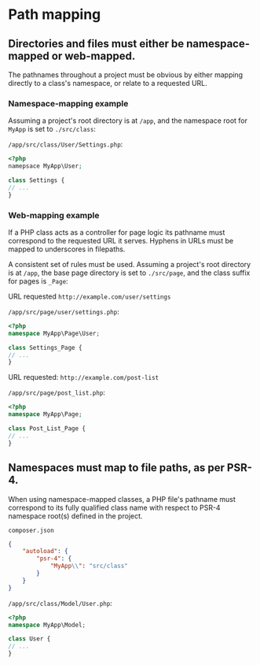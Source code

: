 # Path mapping

## Directories and files must either be namespace-mapped or web-mapped.

The pathnames throughout a project must be obvious by either mapping directly to a class's namespace, or relate to a requested URL.

### Namespace-mapping example

Assuming a project's root directory is at `/app`, and the namespace root for `MyApp` is set to `./src/class`:

`/app/src/class/User/Settings.php`:

```php
<?php
namepsace MyApp\User;

class Settings {
// ...
}
```

### Web-mapping example

If a PHP class acts as a controller for page logic its pathname must correspond to the requested URL it serves. Hyphens in URLs must be mapped to underscores in filepaths.

A consistent set of rules must be used. Assuming a project's root directory is at `/app`, the base page directory is set to `./src/page`, and the class suffix for pages is `_Page`:

URL requested `http://example.com/user/settings`

`/app/src/page/user/settings.php`:

```php
<?php
namespace MyApp\Page\User;

class Settings_Page {
// ...
}
```

URL requested: `http://example.com/post-list`

`/app/src/page/post_list.php`:

```php
<?php
namespace MyApp\Page;

class Post_List_Page {
// ...
}
```

## Namespaces must map to file paths, as per PSR-4.

When using namespace-mapped classes, a PHP file's pathname must correspond to its fully qualified class name with respect to PSR-4 namespace root(s) defined in the project.

`composer.json`

```json
{
	"autoload": {
		"psr-4": {
			"MyApp\\": "src/class"
		}
	}
}
```

`/app/src/class/Model/User.php`:

```php
<?php
namespace MyApp\Model;

class User {
// ...
}
```
